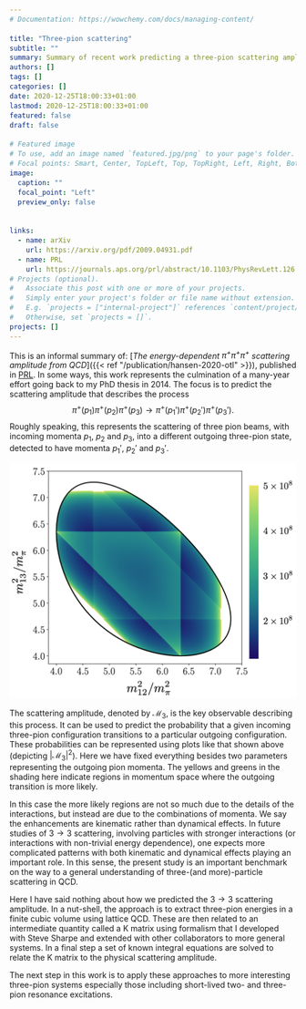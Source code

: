 ```yaml
---
# Documentation: https://wowchemy.com/docs/managing-content/

title: "Three-pion scattering"
subtitle: ""
summary: Summary of recent work predicting a three-pion scattering amplitude from lattice QCD
authors: []
tags: []
categories: []
date: 2020-12-25T18:00:33+01:00
lastmod: 2020-12-25T18:00:33+01:00
featured: false
draft: false

# Featured image
# To use, add an image named `featured.jpg/png` to your page's folder.
# Focal points: Smart, Center, TopLeft, Top, TopRight, Left, Right, BottomLeft, Bottom, BottomRight.
image:
  caption: ""
  focal_point: "Left"
  preview_only: false


links:
  - name: arXiv
    url: https://arxiv.org/pdf/2009.04931.pdf
  - name: PRL
    url: https://journals.aps.org/prl/abstract/10.1103/PhysRevLett.126.012001
# Projects (optional).
#   Associate this post with one or more of your projects.
#   Simply enter your project's folder or file name without extension.
#   E.g. `projects = ["internal-project"]` references `content/project/deep-learning/index.md`.
#   Otherwise, set `projects = []`.
projects: []
---
```


This is an informal summary of: [_The energy-dependent $\pi^+ \pi^+ \pi^+$ scattering amplitude from QCD_]({{< ref "/publication/hansen-2020-otl" >}}), published in [PRL](<https://journals.aps.org/prl/abstract/10.1103/PhysRevLett.126.012001>). In some ways, this work represents the culmination of a many-year effort going back to my PhD thesis in 2014. The focus is to predict the scattering amplitude that describes the process
$$ \pi^+(p_1)   \pi^+(p_2)   \pi^+(p_3)   \to   \pi^+(p_1')   \pi^+(p_2')   \pi^+(p_3') .$$
Roughly speaking, this represents the scattering of three pion beams, with incoming momenta $p_1$, $p_2$ and $p_3$, into a different outgoing three-pion state, detected to have momenta $p_1'$, $p_2'$ and $p_3'$.



<div class="pull-left">
<img src="images/3piDalitz2.png" width="550" />
</div>



The scattering amplitude, denoted by $\mathcal M_3$, is the key observable describing this process. It can be used to predict the probability that a given incoming three-pion configuration transitions to a particular outgoing configuration. These probabilities can be represented using plots like that shown above (depicting $\vert \mathcal M_3 \vert^2$). Here we have fixed everything besides two parameters representing the outgoing pion momenta. The yellows and greens in the shading here indicate regions in momentum space where the outgoing transition is more likely.



In this case the more likely regions are not so much due to the details of the interactions, but instead are due to the combinations of momenta. We say the enhancements are kinematic rather than dynamical effects. In future studies of $3 \to 3$ scattering, involving particles with stronger interactions (or interactions with non-trivial energy dependence), one expects more complicated patterns with both kinematic and dynamical effects playing an important role. In this sense, the present study is an important benchmark on the way to a general understanding of three-(and more)-particle scattering in QCD.


Here I have said nothing about how we predicted the $3 \to 3$ scattering amplitude. In a nut-shell, the approach is to extract three-pion energies in a finite cubic volume using lattice QCD. These are then related to an intermediate quantity called a K matrix using formalism that I developed with Steve Sharpe and extended with other collaborators to more general systems. In a final step a set of known integral equations are solved to relate the K matrix to the physical scattering amplitude.


The next step in this work is to apply these approaches to more interesting three-pion systems especially those including short-lived two- and three-pion resonance excitations.
